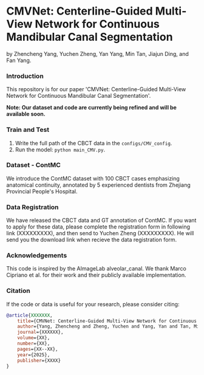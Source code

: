 # CMVNet: Centerline-Guided Multi-View Network for Continuous Mandibular Canal Segmentation

by Zhencheng Yang, Yuchen Zheng, Yan Yang, Min Tan, Jiajun Ding, and Fan Yang.

### Introduction

This repository is for our paper 'CMVNet: Centerline-Guided Multi-View Network for Continuous Mandibular Canal Segmentation'. 

**Note: Our dataset and code are currently being refined and will be available soon.**

### Train and Test
1. Write the full path of the CBCT data in the `configs/CMV_config`.
2. Run the model: `python main_CMV.py`.

### Dataset - ContMC

We introduce the ContMC dataset with 100 CBCT cases emphasizing anatomical continuity, annotated by 5 experienced dentists from Zhejiang Provincial People's Hospital.

### Data Registration

We have released the CBCT data and GT annotation of ContMC. If you want to apply for these data, please complete the registration form in following link (XXXXXXXXX), and then send to Yuchen Zheng (XXXXXXXXX). He will send you the download link when recieve the data registration form.

### Acknowledgements

This code is inspired by the AImageLab alveolar_canal. We thank Marco Cipriano et al. for their work and their publicly available implementation.

### Citation

If the code or data is useful for your research, please consider citing:

```bibtex
@article{XXXXXXX,
    title={CMVNet: Centerline-Guided Multi-View Network for Continuous Mandibular Canal Segmentation},
    author={Yang, Zhencheng and Zheng, Yuchen and Yang, Yan and Tan, Min and Ding, Jiajun and Yang, Fan},
    journal={XXXXXX},
    volume={XX},
    number={XX},
    pages={XX--XX},
    year={2025},
    publisher={XXXX}
}
